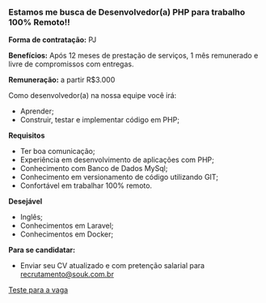 ### Estamos me busca de Desenvolvedor(a) PHP para trabalho 100% Remoto!!


**Forma de contratação:** PJ

**Benefícios:** Após 12 meses de prestação de serviços, 1 mês remunerado e livre de compromissos com entregas.

**Remuneração:** a partir R$3.000

Como desenvolvedor(a) na nossa equipe você irá:
- Aprender;
- Construir, testar e implementar código em PHP;

**Requisitos**
- Ter boa comunicação;
- Experiência em desenvolvimento de aplicações com PHP;
- Conhecimento com Banco de Dados MySql;
- Conhecimento em versionamento de código utilizando GIT;
- Confortável em trabalhar 100% remoto.

**Desejável**
- Inglês;
- Conhecimentos em Laravel;
- Conhecimentos em Docker;

**Para se candidatar:**
- Enviar seu CV atualizado e com pretenção salarial para recrutamento@souk.com.br

[Teste para a vaga](teste/teste_dev_jr_php.md)
